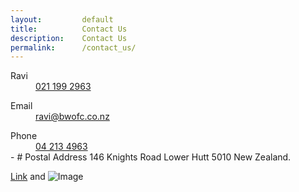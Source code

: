 ```yaml
---
layout:         default
title:          Contact Us
description:    Contact Us
permalink:      /contact_us/
---
```


 <dt>Ravi</dt>
          <dd><a href="tel:0221992963">021 199 2963</a></dd>
        </dl>
        <dl>
          <dt>Email</dt>
          <dd><a href="mailto:ravi@bwofc.co.nz">ravi@bwofc.co.nz</a></dd>
        </dl>
        <dl>
          <dt>Phone</dt>
          <dd><a href="tel:042134963">04 213 4963</a></dd>
- # Postal Address
  146 Knights Road
  Lower Hutt 5010
  New Zealand.
  
[Link](url) and ![Image](src)
```

